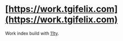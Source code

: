 # [https://work.tgifelix.com](https://work.tgifelix.com)

Work index build with [11ty](https://11ty.dev).